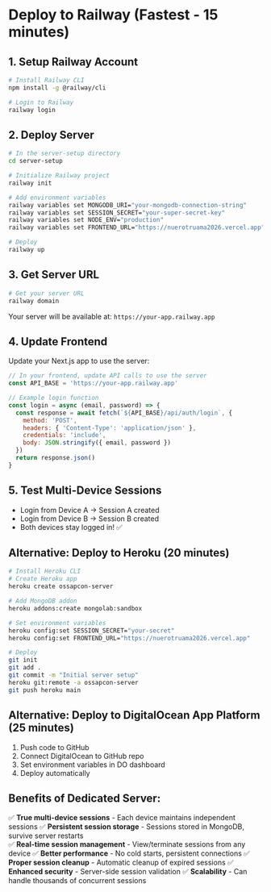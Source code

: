 # Deploy to Railway (Fastest - 15 minutes)

## 1. Setup Railway Account
```bash
# Install Railway CLI
npm install -g @railway/cli

# Login to Railway
railway login
```

## 2. Deploy Server
```bash
# In the server-setup directory
cd server-setup

# Initialize Railway project
railway init

# Add environment variables
railway variables set MONGODB_URI="your-mongodb-connection-string"
railway variables set SESSION_SECRET="your-super-secret-key"
railway variables set NODE_ENV="production"
railway variables set FRONTEND_URL="https://nuerotruama2026.vercel.app"

# Deploy
railway up
```

## 3. Get Server URL
```bash
# Get your server URL
railway domain
```

Your server will be available at: `https://your-app.railway.app`

## 4. Update Frontend
Update your Next.js app to use the server:

```javascript
// In your frontend, update API calls to use the server
const API_BASE = 'https://your-app.railway.app'

// Example login function
const login = async (email, password) => {
  const response = await fetch(`${API_BASE}/api/auth/login`, {
    method: 'POST',
    headers: { 'Content-Type': 'application/json' },
    credentials: 'include',
    body: JSON.stringify({ email, password })
  })
  return response.json()
}
```

## 5. Test Multi-Device Sessions
- Login from Device A → Session A created
- Login from Device B → Session B created  
- Both devices stay logged in! ✅

## Alternative: Deploy to Heroku (20 minutes)
```bash
# Install Heroku CLI
# Create Heroku app
heroku create ossapcon-server

# Add MongoDB addon
heroku addons:create mongolab:sandbox

# Set environment variables
heroku config:set SESSION_SECRET="your-secret"
heroku config:set FRONTEND_URL="https://nuerotruama2026.vercel.app"

# Deploy
git init
git add .
git commit -m "Initial server setup"
heroku git:remote -a ossapcon-server
git push heroku main
```

## Alternative: Deploy to DigitalOcean App Platform (25 minutes)
1. Push code to GitHub
2. Connect DigitalOcean to GitHub repo
3. Set environment variables in DO dashboard
4. Deploy automatically

## Benefits of Dedicated Server:
✅ **True multi-device sessions** - Each device maintains independent sessions
✅ **Persistent session storage** - Sessions stored in MongoDB, survive server restarts  
✅ **Real-time session management** - View/terminate sessions from any device
✅ **Better performance** - No cold starts, persistent connections
✅ **Proper session cleanup** - Automatic cleanup of expired sessions
✅ **Enhanced security** - Server-side session validation
✅ **Scalability** - Can handle thousands of concurrent sessions